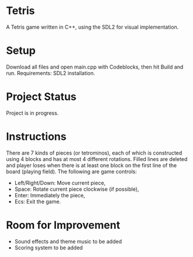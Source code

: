 # Tetris
A Tetris game written in C++, using the SDL2 for visual implementation.

# Setup
Download all files and open main.cpp with Codeblocks, then hit Build and run.
Requirements: SDL2 installation.

# Project Status
Project is in progress.

# Instructions
There are 7 kinds of pieces (or tetrominos), each of which is constructed using 4 blocks and has at most 4 different rotations. Filled lines are deleted and player loses when there is at least one block on the first line of the board (playing field). The following are game controls:
- Left/Right/Down: Move current piece,
- Space: Rotate current piece clockwise (if possible),
- Enter: Immediately the piece,
- Ecs: Exit the game.


# Room for Improvement
- Sound effects and theme music to be added
- Scoring system to be added
